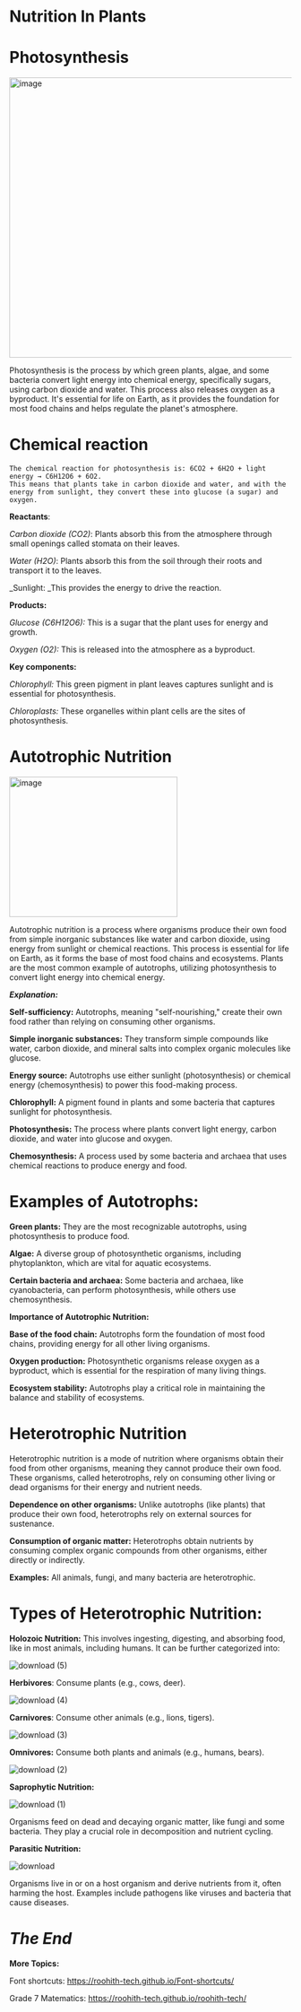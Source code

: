 # Nutrition In Plants

# Photosynthesis

<img width="875" height="500" alt="image" src="https://github.com/user-attachments/assets/9bd5b113-ac1b-4cea-bcd1-f7b912e55b02" />

Photosynthesis is the process by which green plants, algae, and some bacteria convert light energy into chemical energy, specifically sugars, using carbon dioxide and water.
This process also releases oxygen as a byproduct. 
It's essential for life on Earth, as it provides the foundation for most food chains and helps regulate the planet's atmosphere.

# Chemical reaction

    The chemical reaction for photosynthesis is: 6CO2 + 6H2O + light energy → C6H12O6 + 6O2. 
    This means that plants take in carbon dioxide and water, and with the energy from sunlight, they convert these into glucose (a sugar) and oxygen.
    
 **Reactants**:

_Carbon dioxide (CO2)_: Plants absorb this from the atmosphere through small openings called stomata on their leaves.

_Water (H2O)_: Plants absorb this from the soil through their roots and transport it to the leaves. 

_Sunlight: _This provides the energy to drive the reaction.

**Products:**

_Glucose (C6H12O6):_ This is a sugar that the plant uses for energy and growth. 

_Oxygen (O2):_ This is released into the atmosphere as a byproduct. 

**Key components:**

_Chlorophyll:_ This green pigment in plant leaves captures sunlight and is essential for photosynthesis. 

_Chloroplasts:_ These organelles within plant cells are the sites of photosynthesis. 

# Autotrophic Nutrition

<img width="300" height="250" alt="image" src="https://github.com/user-attachments/assets/148d7eac-9251-40d3-8555-c33b2132519f" />

Autotrophic nutrition is a process where organisms produce their own food from simple inorganic substances like water and carbon dioxide, using energy from sunlight or chemical reactions.
This process is essential for life on Earth, as it forms the base of most food chains and ecosystems. 
Plants are the most common example of autotrophs, utilizing photosynthesis to convert light energy into chemical energy. 

**_Explanation:_**

**Self-sufficiency:**
Autotrophs, meaning "self-nourishing," create their own food rather than relying on consuming other organisms. 

**Simple inorganic substances:**
They transform simple compounds like water, carbon dioxide, and mineral salts into complex organic molecules like glucose.

**Energy source:**
Autotrophs use either sunlight (photosynthesis) or chemical energy (chemosynthesis) to power this food-making process.

**Chlorophyll:**
A pigment found in plants and some bacteria that captures sunlight for photosynthesis. 

**Photosynthesis:**
The process where plants convert light energy, carbon dioxide, and water into glucose and oxygen. 

**Chemosynthesis:**
A process used by some bacteria and archaea that uses chemical reactions to produce energy and food. 

# Examples of Autotrophs:

**Green plants:**
They are the most recognizable autotrophs, using photosynthesis to produce food.

**Algae:**
A diverse group of photosynthetic organisms, including phytoplankton, which are vital for aquatic ecosystems. 

**Certain bacteria and archaea:**
Some bacteria and archaea, like cyanobacteria, can perform photosynthesis, while others use chemosynthesis. 

**Importance of Autotrophic Nutrition:**

**Base of the food chain:**
Autotrophs form the foundation of most food chains, providing energy for all other living organisms. 

**Oxygen production:**
Photosynthetic organisms release oxygen as a byproduct, which is essential for the respiration of many living things. 

**Ecosystem stability:**
Autotrophs play a critical role in maintaining the balance and stability of ecosystems. 

# Heterotrophic Nutrition

Heterotrophic nutrition is a mode of nutrition where organisms obtain their food from other organisms, meaning they cannot produce their own food. These organisms, called heterotrophs, rely on consuming other living or dead organisms for their energy and nutrient needs.

**Dependence on other organisms:**
Unlike autotrophs (like plants) that produce their own food, heterotrophs rely on external sources for sustenance. 

**Consumption of organic matter:**
Heterotrophs obtain nutrients by consuming complex organic compounds from other organisms, either directly or indirectly.

**Examples:** All animals, fungi, and many bacteria are heterotrophic.

# Types of Heterotrophic Nutrition:

**Holozoic Nutrition:**
This involves ingesting, digesting, and absorbing food, like in most animals, including humans. It can be further categorized into:

![download (5)](https://github.com/user-attachments/assets/63e9c0a0-e4b0-4f87-82ae-54a8e99898a1)

**Herbivores**: Consume plants (e.g., cows, deer).

![download (4)](https://github.com/user-attachments/assets/63343ef4-7f3a-47de-b9fc-796ab0b749e5)

**Carnivores**: Consume other animals (e.g., lions, tigers). 

![download (3)](https://github.com/user-attachments/assets/9e454ca5-cfed-407b-8349-86273e59f9c5)

**Omnivores:** Consume both plants and animals (e.g., humans, bears). 

![download (2)](https://github.com/user-attachments/assets/fca07afd-f010-415c-bc9e-1482defabb57)

**Saprophytic Nutrition:**

![download (1)](https://github.com/user-attachments/assets/a0ce537f-ee45-4636-b4d9-ff5dd4acb657)

Organisms feed on dead and decaying organic matter, like fungi and some bacteria. They play a crucial role in decomposition and nutrient cycling. 

**Parasitic Nutrition:**

![download](https://github.com/user-attachments/assets/d56ca63c-a9fa-4c50-985c-3f018faa6a26)

Organisms live in or on a host organism and derive nutrients from it, often harming the host. Examples include pathogens like viruses and bacteria that cause diseases. 

# _**The End**_

**More Topics:**

Font shortcuts:
https://roohith-tech.github.io/Font-shortcuts/

Grade 7 Matematics:
https://roohith-tech.github.io/roohith-tech/











        
